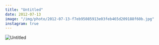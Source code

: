 ```yaml
---
title: "Untitled"
date: 2012-07-13
image: "/img/photo/2012-07-13-f7eb95085913e03feb465d209188f60b.jpg"
instagram: true
---
```


![Untitled](/img/photo/2012-07-13-f7eb95085913e03feb465d209188f60b.jpg)
